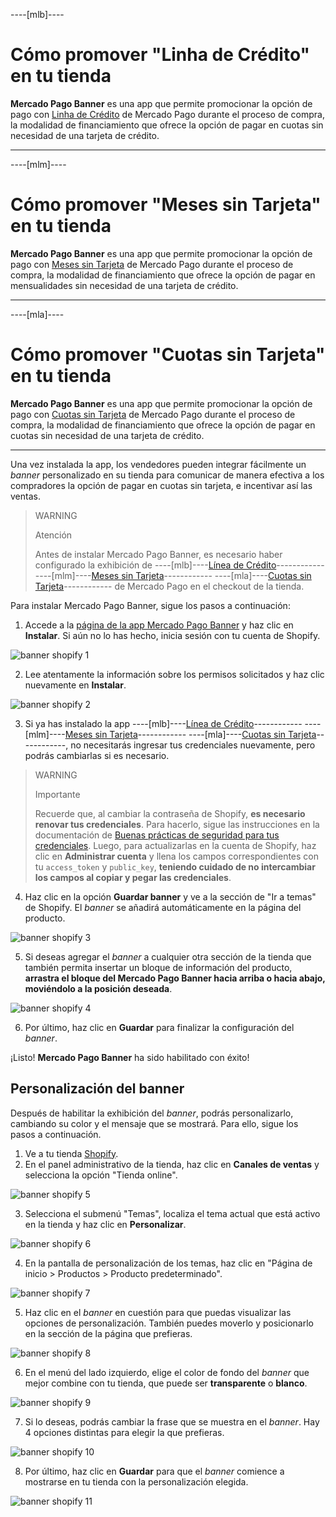 
----[mlb]----
# Cómo promover "Linha de Crédito" en tu tienda

**Mercado Pago Banner** es una app que permite promocionar la opción de pago con [Linha de Crédito](/developers/es/docs/shopify/integration-configuration/meses-sin-tarjeta) de Mercado Pago durante el proceso de compra, la modalidad de financiamiento que ofrece la opción de pagar en cuotas sin necesidad de una tarjeta de crédito.

------------
----[mlm]----
# Cómo promover "Meses sin Tarjeta" en tu tienda

**Mercado Pago Banner** es una app que permite promocionar la opción de pago con [Meses sin Tarjeta](/developers/pt/docs/shopify/integration-configuration/meses-sin-tarjeta) de Mercado Pago durante el proceso de compra, la modalidad de financiamiento que ofrece la opción de pagar en mensualidades sin necesidad de una tarjeta de crédito.

------------
----[mla]----
# Cómo promover "Cuotas sin Tarjeta" en tu tienda

**Mercado Pago Banner** es una app que permite promocionar la opción de pago con [Cuotas sin Tarjeta](/developers/es/docs/shopify/integration-configuration/meses-sin-tarjeta) de Mercado Pago durante el proceso de compra, la modalidad de financiamiento que ofrece la opción de pagar en cuotas sin necesidad de una tarjeta de crédito.

------------

Una vez instalada la app, los vendedores pueden integrar fácilmente un _banner_ personalizado en su tienda para comunicar de manera efectiva a los compradores la opción de pagar en cuotas sin tarjeta, e incentivar así las ventas.

> WARNING
>
> Atención
>
> Antes de instalar Mercado Pago Banner, es necesario haber configurado la exhibición de ----[mlb]----[Línea de Crédito](/developers/es/docs/shopify/integration-configuration/meses-sin-tarjeta)------------ ----[mlm]----[Meses sin Tarjeta](/developers/es/docs/shopify/integration-configuration/meses-sin-tarjeta)------------ ----[mla]----[Cuotas sin Tarjeta](/developers/es/docs/shopify/integration-configuration/meses-sin-tarjeta)------------ de Mercado Pago en el checkout de la tienda.

Para instalar Mercado Pago Banner, sigue los pasos a continuación:

1. Accede a la [página de la app Mercado Pago Banner](https://apps.shopify.com/mercado-pago-antifraud-plus) y haz clic en **Instalar**. Si aún no lo has hecho, inicia sesión con tu cuenta de Shopify.

![banner shopify 1](/images/shopify/banner-1-es.png)

2. Lee atentamente la información sobre los permisos solicitados y haz clic nuevamente en **Instalar**.

![banner shopify 2](/images/shopify/banner-2-es.png)

3. Si ya has instalado la app ----[mlb]----[Línea de Crédito](/developers/es/docs/shopify/integration-configuration/meses-sin-tarjeta)------------ ----[mlm]----[Meses sin Tarjeta](/developers/es/docs/shopify/integration-configuration/meses-sin-tarjeta)------------ ----[mla]----[Cuotas sin Tarjeta](/developers/es/docs/shopify/integration-configuration/meses-sin-tarjeta)------------, no necesitarás ingresar tus credenciales nuevamente, pero podrás cambiarlas si es necesario.

> WARNING
>
> Importante
>
> Recuerde que, al cambiar la contraseña de Shopify, **es necesario renovar tus credenciales**. Para hacerlo, sigue las instrucciones en la documentación de [Buenas prácticas de seguridad para tus credenciales](/developers/es/docs/shopify/best-practices/credentials-best-practices/secure-credentials). Luego, para actualizarlas en la cuenta de Shopify, haz clic en **Administrar cuenta** y llena los campos correspondientes con tu `access_token` y `public_key`, **teniendo cuidado de no intercambiar los campos al copiar y pegar las credenciales**.

4. Haz clic en la opción **Guardar banner** y ve a la sección de "Ir a temas" de Shopify. El _banner_ se añadirá automáticamente en la página del producto.

![banner shopify 3](/images/shopify/banner-3-es.png)

5. Si deseas agregar el _banner_ a cualquier otra sección de la tienda que también permita insertar un bloque de información del producto, **arrastra el bloque del Mercado Pago Banner hacia arriba o hacia abajo, moviéndolo a la posición deseada**.

![banner shopify 4](/images/shopify/banner-4-es.png)

6. Por último, haz clic en **Guardar** para finalizar la configuración del _banner_.

¡Listo! **Mercado Pago Banner**  ha sido habilitado con éxito!

## Personalización del banner

Después de habilitar la exhibición del _banner_, podrás personalizarlo, cambiando su color y el mensaje que se mostrará. Para ello, sigue los pasos a continuación.

1. Ve a tu tienda [Shopify](https://accounts.shopify.com/store-login).
2. En el panel administrativo de la tienda, haz clic en **Canales de ventas** y selecciona la opción "Tienda online".

![banner shopify 5](/images/shopify/banner_5-es.png)

3. Selecciona el submenú "Temas", localiza el tema actual que está activo en la tienda y haz clic en **Personalizar**.

![banner shopify 6](/images/shopify/banner_6-es.png)

4. En la pantalla de personalización de los temas, haz clic en "Página de inicio > Productos > Producto predeterminado".

![banner shopify 7](/images/shopify/banner_7-es.png)

5. Haz clic en el _banner_ en cuestión para que puedas visualizar las opciones de personalización. También puedes moverlo y posicionarlo en la sección de la página que prefieras.

![banner shopify 8](/images/shopify/banner_8-es.png)

6. En el menú del lado izquierdo, elige el color de fondo del _banner_ que mejor combine con tu tienda, que puede ser **transparente** o **blanco**.

![banner shopify 9](/images/shopify/banner_9-es.png)

7. Si lo deseas, podrás cambiar la frase que se muestra en el _banner_. Hay 4 opciones distintas para elegir la que prefieras.

![banner shopify 10](/images/shopify/banner_10-es.png)

8. Por último, haz clic en **Guardar** para que el _banner_ comience a mostrarse en tu tienda con la personalización elegida.

![banner shopify 11](/images/shopify/banner_11-es.png)
